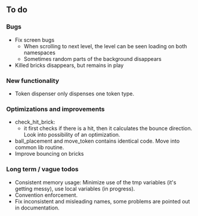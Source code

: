 ## To do

### Bugs
* Fix screen bugs
    * When scrolling to next level, the level can be seen loading
      on both namespaces
    * Sometimes random parts of the background disappears
* Killed bricks disappears, but remains in play

### New functionality
* Token dispenser only dispenses one token type.

### Optimizations and improvements
* check_hit_brick: 
    * it first checks if there is a hit, then it calculates the bounce 
      direction. Look into possibility of an optimization.
* ball_placement and move_token contains identical code. Move into common lib routine.
* Improve bouncing on bricks

### Long term / vague todos
* Consistent memory usage: Minimize use of the tmp variables (it's getting messy), use local variables (in progress).
* Convention enforcement.
* Fix inconsistent and misleading names, some problems are pointed out in documentation.
